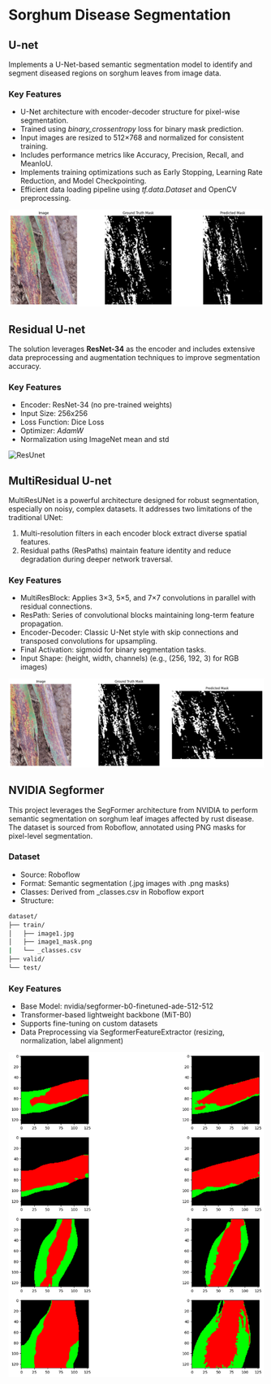 # **Sorghum Disease Segmentation**

## **U-net**
Implements a U-Net-based semantic segmentation model to identify and segment diseased regions on sorghum leaves from image data.

### **Key Features**
- U-Net architecture with encoder-decoder structure for pixel-wise segmentation.
- Trained using *binary_crossentropy* loss for binary mask prediction.
- Input images are resized to 512×768 and normalized for consistent training.
- Includes performance metrics like Accuracy, Precision, Recall, and MeanIoU.
- Implements training optimizations such as Early Stopping, Learning Rate Reduction, and Model Checkpointing.
- Efficient data loading pipeline using *tf.data.Dataset* and OpenCV preprocessing.

![Unet](https://github.com/fenicXs/Sorghum-Crop-Disease-Detection-and-Segmentation-system-for-damage-severity-estimation/blob/4d1343c23e1e57d8ac24820ff2ee1ea4a9b549d2/Segmentation/Unet.png)

## **Residual U-net**
The solution leverages **ResNet-34** as the encoder and includes extensive data preprocessing and augmentation techniques to improve segmentation accuracy.

### **Key Features**

- Encoder: ResNet-34 (no pre-trained weights)
- Input Size: 256x256
- Loss Function: Dice Loss
- Optimizer: *AdamW*
- Normalization using ImageNet mean and std

![ResUnet](https://github.com/fenicXs/Sorghum-Crop-Disease-Detection-and-Segmentation-system-for-damage-severity-estimation/blob/cc4be6ad4887beb2a6f44d3e438ebffbfe5cf8c7/Train%20result.png)

## **MultiResidual U-net**
MultiResUNet is a powerful architecture designed for robust segmentation, especially on noisy, complex datasets. It addresses two limitations of the traditional UNet:

1. Multi-resolution filters in each encoder block extract diverse spatial features.
2. Residual paths (ResPaths) maintain feature identity and reduce degradation during deeper network traversal.

### **Key Features**

- MultiResBlock: Applies 3×3, 5×5, and 7×7 convolutions in parallel with residual connections.
- ResPath: Series of convolutional blocks maintaining long-term feature propagation.
- Encoder-Decoder: Classic U-Net style with skip connections and transposed convolutions for upsampling.
- Final Activation: sigmoid for binary segmentation tasks.
- Input Shape: (height, width, channels) (e.g., (256, 192, 3) for RGB images)

![MRU](https://github.com/fenicXs/Sorghum-Crop-Disease-Detection-and-Segmentation-system-for-damage-severity-estimation/blob/4d1343c23e1e57d8ac24820ff2ee1ea4a9b549d2/Segmentation/MRU.png)

## **NVIDIA Segformer**
This project leverages the SegFormer architecture from NVIDIA to perform semantic segmentation on sorghum leaf images affected by rust disease. The dataset is sourced from Roboflow, annotated using PNG masks for pixel-level segmentation.

### Dataset
- Source: Roboflow
- Format: Semantic segmentation (.jpg images with .png masks)
- Classes: Derived from _classes.csv in Roboflow export
- Structure:
``` bash
dataset/
├── train/
│   ├── image1.jpg
│   ├── image1_mask.png
|   └── _classes.csv
├── valid/
└── test/
```
### **Key Features**

- Base Model: nvidia/segformer-b0-finetuned-ade-512-512
- Transformer-based lightweight backbone (MiT-B0)
- Supports fine-tuning on custom datasets
- Data Preprocessing via SegformerFeatureExtractor (resizing, normalization, label alignment)

![Segformer](https://github.com/fenicXs/Sorghum-Crop-Disease-Detection-and-Segmentation-system-for-damage-severity-estimation/blob/4d1343c23e1e57d8ac24820ff2ee1ea4a9b549d2/Segmentation/Segformer.png)
